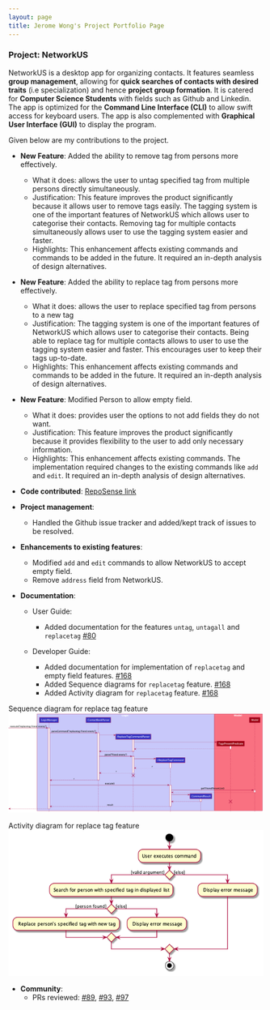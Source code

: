 ```yaml
---
layout: page
title: Jerome Wong's Project Portfolio Page
---
```


### Project: NetworkUS

NetworkUS is a desktop app for organizing contacts. It features seamless **group management**, allowing for **quick searches of contacts with desired traits** (i.e specialization) and hence **project group formation**. It is catered for **Computer Science Students** with fields such as Github and Linkedin.
The app is optimized for the **Command Line Interface (CLI)** to allow swift access for keyboard users. The app is also complemented with **Graphical User Interface (GUI)** to display the program.

Given below are my contributions to the project.

* **New Feature**: Added the ability to remove tag from persons more effectively.
    * What it does: allows the user to untag specified tag from multiple persons directly simultaneously.
    * Justification: This feature improves the product significantly because it allows user to remove tags easily.
      The tagging system is one of the important features of NetworkUS which allows user to categorise their contacts. Removing tag for multiple contacts simultaneously allows user to use the tagging system easier and faster.
    * Highlights: This enhancement affects existing commands and commands to be added in the future. It required an in-depth analysis of design alternatives.


* **New Feature**: Added the ability to replace tag from persons more effectively.
    * What it does: allows the user to replace specified tag from persons to a new tag
    * Justification: The tagging system is one of the important features of NetworkUS which allows user to categorise their contacts. 
      Being able to replace tag for multiple contacts allows to user to use the tagging system easier and faster. This encourages user to keep their tags up-to-date.
    * Highlights: This enhancement affects existing commands and commands to be added in the future. It required an in-depth analysis of design alternatives.


* **New Feature**: Modified Person to allow empty field.
   * What it does: provides user the options to not add fields they do not want.
   * Justification: This feature improves the product significantly because it provides flexibility to the user to add only necessary information.
   * Highlights: This enhancement affects existing commands. The implementation required changes to the existing commands like `add` and `edit`. It required an in-depth analysis of design alternatives.


* **Code contributed**: [RepoSense link](https://nus-cs2103-ay2122s1.github.io/tp-dashboard/?search=T10-3&sort=groupTitle&sortWithin=title&timeframe=commit&mergegroup=&groupSelect=groupByRepos&breakdown=true&checkedFileTypes=docs~functional-code~test-code~other&since=2021-09-17&tabOpen=true&tabType=authorship&tabAuthor=jeromewjj&tabRepo=AY2122S1-CS2103T-T10-3%2Ftp%5Bmaster%5D&authorshipIsMergeGroup=false&authorshipFileTypes=docs~functional-code~test-code~other&authorshipIsBinaryFileTypeChecked=false)


* **Project management**:
    * Handled the Github issue tracker and added/kept track of issues to be resolved.


* **Enhancements to existing features**: 
    * Modified `add` and `edit` commands to allow NetworkUS to accept empty field.
    * Remove `address` field from NetworkUS.


* **Documentation**:
    * User Guide:
        * Added documentation for the features `untag`, `untagall` and `replacetag` [\#80](https://github.com/AY2122S1-CS2103T-T10-3/tp/pull/80)
  
    * Developer Guide:
        * Added documentation for implementation of `replacetag` and empty field features. [\#168](https://github.com/AY2122S1-CS2103T-T10-3/tp/pull/168)
        * Added Sequence diagrams for `replacetag` feature. [\#168](https://github.com/AY2122S1-CS2103T-T10-3/tp/pull/168)
        * Added Activity diagram for `replacetag` feature. [\#168](https://github.com/AY2122S1-CS2103T-T10-3/tp/pull/168)

Sequence diagram for replace tag feature <br>
![ReplaceTagSequenceDiagram](../images/ReplaceTagSequenceDiagram.png)

Activity diagram for replace tag feature <br>
![ReplaceTagActivityDiagram](../images/ReplaceTagCommandActivityDiagram.png)

* **Community**:
    * PRs reviewed: [\#89](https://github.com/AY2122S1-CS2103T-T10-3/tp/pull/89), [\#93](https://github.com/AY2122S1-CS2103T-T10-3/tp/pull/93), [\#97](https://github.com/AY2122S1-CS2103T-T10-3/tp/pull/97)
  
